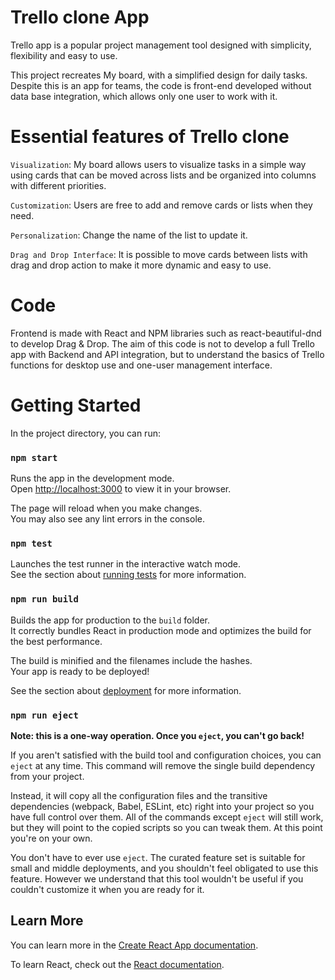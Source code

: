 # Trello clone App

Trello app is a popular project management tool designed with simplicity, flexibility and easy to use.

This project recreates My board, with a simplified design for daily tasks. Despite this is an app for teams, the code is front-end developed without data base integration, which allows only one user to work with it.

# Essential features of Trello clone

`Visualization`: My board allows users to visualize tasks in a simple way using cards that can be moved across lists and be organized into columns with different priorities.

`Customization`: Users are free to add and remove cards or lists when they need.

`Personalization`: Change the name of the list to update it.

`Drag and Drop Interface`: It is possible to move cards between lists with drag and drop action to make it more dynamic and easy to use.

# Code

Frontend is made with React and NPM libraries such as react-beautiful-dnd to develop Drag & Drop. The aim of this code is not to develop a full Trello app with Backend and API integration, but to understand the basics of Trello functions for desktop use and one-user management interface.

# Getting Started

In the project directory, you can run:

### `npm start`

Runs the app in the development mode.\
Open [http://localhost:3000](http://localhost:3000) to view it in your browser.

The page will reload when you make changes.\
You may also see any lint errors in the console.

### `npm test`

Launches the test runner in the interactive watch mode.\
See the section about [running tests](https://facebook.github.io/create-react-app/docs/running-tests) for more information.

### `npm run build`

Builds the app for production to the `build` folder.\
It correctly bundles React in production mode and optimizes the build for the best performance.

The build is minified and the filenames include the hashes.\
Your app is ready to be deployed!

See the section about [deployment](https://facebook.github.io/create-react-app/docs/deployment) for more information.

### `npm run eject`

**Note: this is a one-way operation. Once you `eject`, you can't go back!**

If you aren't satisfied with the build tool and configuration choices, you can `eject` at any time. This command will remove the single build dependency from your project.

Instead, it will copy all the configuration files and the transitive dependencies (webpack, Babel, ESLint, etc) right into your project so you have full control over them. All of the commands except `eject` will still work, but they will point to the copied scripts so you can tweak them. At this point you're on your own.

You don't have to ever use `eject`. The curated feature set is suitable for small and middle deployments, and you shouldn't feel obligated to use this feature. However we understand that this tool wouldn't be useful if you couldn't customize it when you are ready for it.

## Learn More

You can learn more in the [Create React App documentation](https://facebook.github.io/create-react-app/docs/getting-started).

To learn React, check out the [React documentation](https://reactjs.org/).
